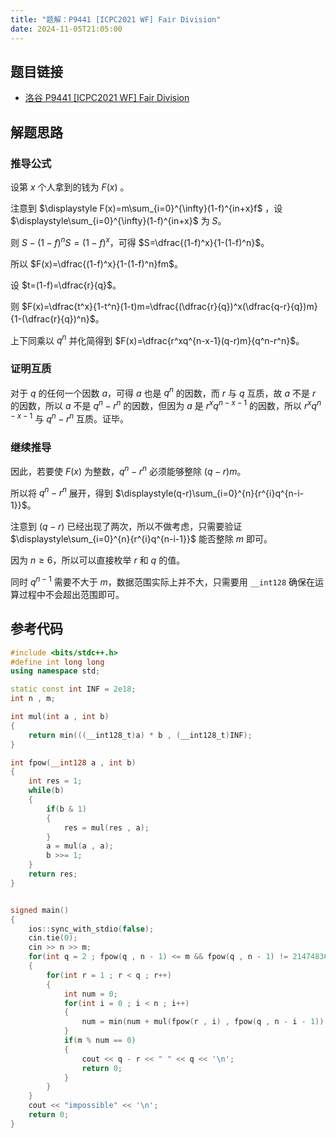 ```yaml
---
title: "题解：P9441 [ICPC2021 WF] Fair Division"
date: 2024-11-05T21:05:00
---
```


## 题目链接

- [洛谷 P9441 [ICPC2021 WF] Fair Division](https://www.luogu.com.cn/problem/P9441)

## 解题思路

### 推导公式

设第 $x$ 个人拿到的钱为 $F(x)$ 。

注意到 $\displaystyle F(x)=m\sum_{i=0}^{\infty}(1-f)^{in+x}f$ ，设 $\displaystyle\sum_{i=0}^{\infty}(1-f)^{in+x}$ 为 $S$。

则 $S-(1-f)^nS=(1-f)^x$，可得 $S=\dfrac{(1-f)^x}{1-(1-f)^n}$。

所以 $F(x)=\dfrac{(1-f)^x}{1-(1-f)^n}fm$。

设 $t=(1-f)=\dfrac{r}{q}$。

则 $F(x)=\dfrac{t^x}{1-t^n}(1-t)m=\dfrac{(\dfrac{r}{q})^x(\dfrac{q-r}{q})m}{1-(\dfrac{r}{q})^n}$。

上下同乘以 $q^n$ 并化简得到 $F(x)=\dfrac{r^xq^{n-x-1}(q-r)m}{q^n-r^n}$。

### 证明互质

对于 $q$ 的任何一个因数 $a$，可得 $a$ 也是 $q^n$ 的因数，而 $r$ 与 $q$ 互质，故 $a$ 不是 $r$ 的因数，所以 $a$ 不是 $q^n-r^n$ 的因数，但因为 $a$ 是 $r^xq^{n-x-1}$ 的因数，所以 $r^xq^{n-x-1}$ 与 $q^n-r^n$ 互质。证毕。

### 继续推导

因此，若要使 $F(x)$ 为整数，$q^n-r^n$ 必须能够整除 $(q-r)m$。

所以将 $q^n-r^n$ 展开，得到 $\displaystyle(q-r)\sum_{i=0}^{n}{r^{i}q^{n-i-1}}$。

注意到 $(q-r)$ 已经出现了两次，所以不做考虑，只需要验证 $\displaystyle\sum_{i=0}^{n}{r^{i}q^{n-i-1}}$ 能否整除 $m$ 即可。

因为 $n\ge6$，所以可以直接枚举 $r$ 和 $q$ 的值。

同时 $q^{n-1}$ 需要不大于 $m$，数据范围实际上并不大，只需要用 `__int128` 确保在运算过程中不会超出范围即可。

## 参考代码

```cpp
#include <bits/stdc++.h>
#define int long long
using namespace std;

static const int INF = 2e18;
int n , m;

int mul(int a , int b)
{
    return min(((__int128_t)a) * b , (__int128_t)INF);
}

int fpow(__int128 a , int b)
{
    int res = 1;
    while(b)
    {
        if(b & 1)
        {
            res = mul(res , a);
        }
        a = mul(a , a);
        b >>= 1;
    }
    return res;
}


signed main()
{
    ios::sync_with_stdio(false);
    cin.tie(0);
    cin >> n >> m;
    for(int q = 2 ; fpow(q , n - 1) <= m && fpow(q , n - 1) != 2147483647 ; q++)
    {
        for(int r = 1 ; r < q ; r++)
        {
            int num = 0;
            for(int i = 0 ; i < n ; i++)
            {
                num = min(num + mul(fpow(r , i) , fpow(q , n - i - 1)) , INF);
            }
            if(m % num == 0)
            {
                cout << q - r << " " << q << '\n';
                return 0;
            }
        }
    }
    cout << "impossible" << '\n';
    return 0;
}
```